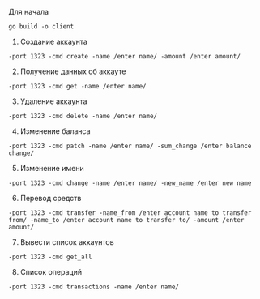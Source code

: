 Для начала
```
go build -o client
```

1. Создание аккаунта
```
-port 1323 -cmd create -name /enter name/ -amount /enter amount/
```
2. Получение данных об аккауте
```
-port 1323 -cmd get -name /enter name/
```
3. Удаление аккаунта
```
-port 1323 -cmd delete -name /enter name/
```
4. Изменение баланса
```
-port 1323 -cmd patch -name /enter name/ -sum_change /enter balance change/
```
5. Изменение имени
```
-port 1323 -cmd change -name /enter name/ -new_name /enter new name
```
6. Перевод средств
```
-port 1323 -cmd transfer -name_from /enter account name to transfer from/ -name_to /enter account name to transfer to/ -amount /enter amount/
```
7. Вывести список аккаунтов
```
-port 1323 -cmd get_all
```
8. Список операций
```
-port 1323 -cmd transactions -name /enter name/
```

